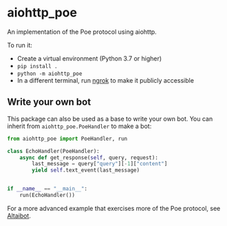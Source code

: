 # aiohttp_poe

An implementation of the Poe protocol using aiohttp.

To run it:
- Create a virtual environment (Python 3.7 or higher)
- `pip install .`
- `python -m aiohttp_poe`
- In a different terminal, run [ngrok](https://ngrok.com/) to make it publicly accessible

## Write your own bot

This package can also be used as a base to write your own bot. You can
inherit from `aiohttp_poe.PoeHandler` to make a bot:

```python
from aiohttp_poe import PoeHandler, run

class EchoHandler(PoeHandler):
    async def get_response(self, query, request):
        last_message = query["query"][-1]["content"]
        yield self.text_event(last_message)


if __name__ == "__main__":
    run(EchoHandler())
```

For a more advanced example that exercises more of the Poe protocol, see
[Altaibot](./src/aiohttp_poe/samples/altai.py).
